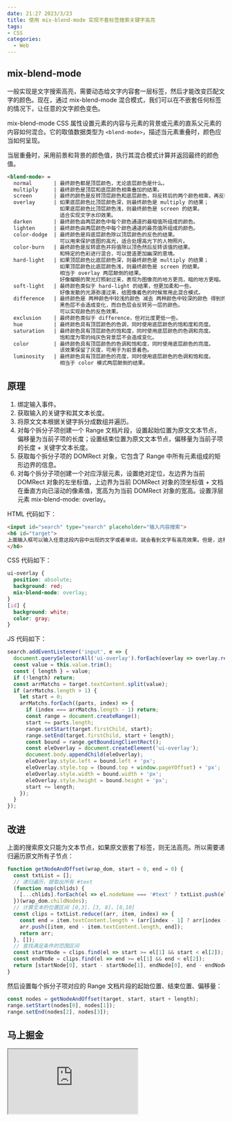 ```yaml
---
date: 21:27 2023/3/23
title: 使用 mix-blend-mode 实现不套标签搜索关键字高亮
tags:
- CSS
categories:  - Web
---
```

## mix-blend-mode
一般实现是文字搜索高亮，需要动态给文字内容套一层标签，然后才能改变匹配文字的颜色。现在，通过 mix-blend-mode 混合模式，我们可以在不嵌套任何标签的情况下，让任意的文字颜色变色。

mix-blend-mode CSS 属性设置元素的内容与元素的背景或元素的直系父元素的内容如何混合。它的取值数据类型为 `<blend-mode>`，描述当元素重叠时，颜色应当如何呈现。

当层重叠时，采用前景和背景的颜色值，执行其混合模式计算并返回最终的颜色值。
```md
<blend-mode> = 
  normal       | 最终颜色都是顶层颜色，无论底层颜色是什么。
  multiply     | 最终颜色是顶层和底层颜色相乘叠加的结果。
  screen       | 最终的颜色是反转顶层颜色和底层颜色，将反转后的两个颜色相乘，再反转得到结果。
  overlay      | 如果底层颜色比顶层颜色深，则最终颜色是 multiply 的结果；
                 如果底层颜色比顶层颜色浅，则最终颜色是 screen 的结果。
                 适合实现文字水印效果。
  darken       | 最终颜色由两层颜色中每个颜色通道的最暗值所组成的颜色。
  lighten      | 最终颜色由两层颜色中每个颜色通道的最亮值所组成的颜色。
  color-dodge  | 最终颜色是将底层颜色除以顶层颜色的反色的结果。
                 可以用来保护底图的高光，适合处理高光下的人物照片。
  color-burn   | 最终颜色是反转底色并将值除以顶色然后反转该值的结果。
                 和特定的色彩进行混合，可以营造更加幽深的意境。
  hard-light   | 如果顶层颜色比底层颜色深，则最终颜色是 multiply 的结果；
                 如果顶层颜色比底层颜色浅，则最终颜色是 screen 的结果。 
                 相当于 overlay 两层颠倒的结果。
                 好像耀眼的聚光灯照射过来，表现为图像亮的地方更亮，暗的地方更暗。
  soft-light   | 最终颜色类似于 hard-light 的结果，但更加柔和一些。 
                 好像发散的光源弥漫过来，给图像着色的时候常用此混合模式。
  difference   | 最终颜色是 两种颜色中较浅的颜色 减去 两种颜色中较深的颜色 得到的结果。
                 黑色层不会造成变化，而白色层会反转另一层的颜色。
                 可以实现颜色的反色效果。
  exclusion    | 最终颜色类似于 difference，但对比度更低一些。 
  hue          | 最终颜色具有顶层颜色的色调，同时使用底层颜色的饱和度和亮度。
  saturation   | 最终颜色具有顶层颜色的饱和度，同时使用底层颜色的色调和亮度。
                 饱和度为零的纯灰色背景层不会造成变化。
  color        | 最终颜色具有顶层颜色的色调和饱和度，同时使用底层颜色的亮度。
                 该效果保留了灰度，可用于为前景着色。
  luminosity   | 最终颜色具有顶层颜色的亮度，同时使用底层颜色的色调和饱和度。
                 相当于 color 模式两层颠倒的结果。
```

## 原理
1. 绑定输入事件。
2. 获取输入的关键字和其文本长度。
3. 将原文文本根据关键字拆分成数组并遍历。
4. 对每个拆分子项创建一个 Range 文档片段，设置起始位置为原文文本节点，偏移量为当前子项的长度；设置结束位置为原文文本节点，偏移量为当前子项的长度 + 关键字文本长度。
5. 获取每个拆分子项的 DOMRect 对象，它包含了 Range 中所有元素组成的矩形边界的信息。
6. 对每个拆分子项创建一个对应浮层元素，设置绝对定位，左边界为当前 DOMRect 对象的左坐标值，上边界为当前 DOMRect 对象的顶坐标值 + 文档在垂直方向已滚动的像素值，宽高为为当前 DOMRect 对象的宽高。设置浮层元素 mix-blend-mode: overlay。

HTML 代码如下：
```html
<input id="search" type="search" placeholder="输入内容搜索">
<h6 id="target">
上面输入框可以输入任意这段内容中出现的文字或者单词，就会看到文字有高亮效果。但是，这种高亮效果既不是文字选中，也不是通过包裹标签元素实现的，而是直接覆盖在上面，然后通过叠加混合模式实现的。值 overlay 叠加混合模式适合浅色文字，如果是深色文字，可以使用 lighten；如果要高亮背景，可以使用 difference。
</h6>
```
CSS 代码如下：
```css
ui-overlay {
  position: absolute;
  background: red;
  mix-blend-mode: overlay;
}
[id] {
  background: white;
  color: gray;
}
```
JS 代码如下：
```js
search.addEventListener('input', e => {
  document.querySelectorAll('ui-overlay').forEach(overlay => overlay.remove());
  const value = this.value.trim();
  const { length } = value;
  if (!length) return;
  const arrMatchs = target.textContent.split(value);
  if (arrMatchs.length > 1) {
    let start = 0;
    arrMatchs.forEach((parts, index) => {
      if (index === arrMatchs.length - 1) return;
      const range = document.createRange();
      start += parts.length;
      range.setStart(target.firstChild, start);
      range.setEnd(target.firstChild, start + length);
      const bound = range.getBoundingClientRect();
      const eleOverlay = document.createElement('ui-overlay');
      document.body.appendChild(eleOverlay);
      eleOverlay.style.left = bound.left + 'px';
      eleOverlay.style.top = (bound.top + window.pageYOffset) + 'px';
      eleOverlay.style.width = bound.width + 'px';
      eleOverlay.style.height = bound.height + 'px';
      start += length;
    });
  }
});
```

## 改进
上面的搜索原文只能为文本节点，如果原文嵌套了标签，则无法高亮。所以需要递归遍历原文所有子节点：
```js
function getNodeAndOffset(wrap_dom, start = 0, end = 0) {
  const txtList = [];
  // 递归遍历，提取出所有 #text
  (function map(chlids) {
    [...chlids].forEach(el => el.nodeName === '#text' ? txtList.push(el) : map(el.childNodes));
  })(wrap_dom.childNodes);
  // 计算文本的位置区间 [0,3]、[3, 8]、[8,10]
  const clips = txtList.reduce((arr, item, index) => {
    const end = item.textContent.length + (arr[index - 1] ? arr[index - 1][2] : 0);
    arr.push([item, end - item.textContent.length, end]);
    return arr;
  }, []);
  // 查找满足条件的范围区间
  const startNode = clips.find(el => start >= el[1] && start < el[2]);
  const endNode = clips.find(el => end >= el[1] && end < el[2]);
  return [startNode[0], start - startNode[1], endNode[0], end - endNode[1]];
}
```
然后设置每个拆分子项对应的 Range 文档片段的起始位置、结束位置、偏移量：
```js
const nodes = getNodeAndOffset(target, start, start + length);
range.setStart(nodes[0], nodes[1]);
range.setEnd(nodes[2], nodes[3]);
```

## 马上掘金
<iframe src="https://code.juejin.cn/pen/7161999028673052679"></iframe>